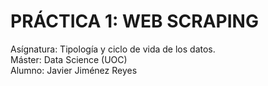 # PRÁCTICA 1: WEB SCRAPING
Asígnatura: Tipología y ciclo de vida de los datos.  
Máster: Data Science (UOC)  
Alumno: Javier Jiménez Reyes
